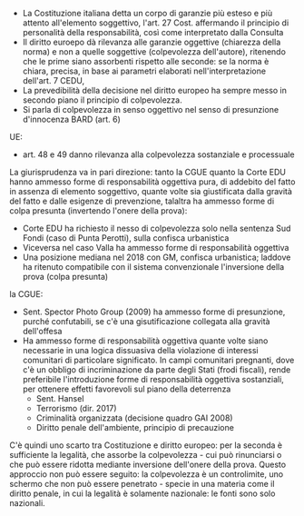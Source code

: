 - La Costituzione italiana detta un corpo di garanzie più esteso e più attento all'elemento soggettivo, l'art. 27 Cost. affermando il principio di personalità della responsabilità, così come interpretato dalla Consulta 
- Il diritto euroepo dà rilevanza alle garanzie oggettive (chiarezza della norma) e non a quelle soggettive (colpevolezza dell'autore), ritenendo che le prime siano assorbenti rispetto alle seconde: se la norma è chiara, precisa, in base ai parametri elaborati nell'interpretazione dell'art. 7 CEDU, 
- La prevedibilità della decisione nel diritto europeo ha sempre messo in secondo piano il principio di colpevolezza.
- Si parla di colpevolezza in senso oggettivo nel senso di presunzione d'innocenza BARD (art. 6)


UE:
- art. 48 e 49 danno rilevanza alla colpevolezza sostanziale e processuale

La giurisprudenza va in pari direzione: tanto la CGUE quanto la Corte EDU hanno ammesso forme di responsabilità oggettiva pura, di addebito del fatto in assenza di elemento soggettivo, quante volte sia giustificata dalla gravità del fatto e dalle esigenze di prevenzione, talaltra ha ammesso forme di colpa presunta (invertendo l'onere della prova):
- Corte EDU ha richiesto il nesso di colpevolezza solo nella sentenza Sud Fondi (caso di Punta Perotti), sulla confisca urbanistica
- Viceversa nel caso Valla ha ammesso forme di responsabilità oggettiva
- Una posizione mediana nel 2018 con GM, confisca urbanistica; laddove ha ritenuto compatibile con il sistema convenzionale l'inversione della prova (colpa presunta)


la CGUE:
- Sent. Spector Photo Group (2009) ha ammesso forme di presunzione, purché confutabili, se c'è una gisutificazione collegata alla gravità dell'offesa
- Ha ammesso forme di responsabilità oggettiva quante volte siano necessarie in una logica dissuasiva della violazione di interessi comunitari di particolare significato. In campi comunitari pregnanti, dove c'è un obbligo di incriminazione da parte degli Stati (frodi fiscali), rende preferibile l'introduzione forme di responsabilità oggettiva sostanziali, per ottenere effetti favorevoli sul piano della deterrenza
	- Sent. Hansel 
	- Terrorismo (dir. 2017)
	- Criminalità organizzata (decisione quadro GAI 2008)
	- Diritto penale dell'ambiente, principio di precauzione

C'è quindi uno scarto tra Costituzione e diritto europeo: per la seconda è sufficiente la legalità, che assorbe la colpevolezza - cui può rinunciarsi o che può essere ridotta mediante inversione dell'onere della prova. 
Questo approccio non può essere seguito: la colpevolezza è un controlimite, uno schermo che non può essere penetrato - specie in una materia come il diritto penale, in cui la legalità è solamente nazionale: le fonti sono solo nazionali.
